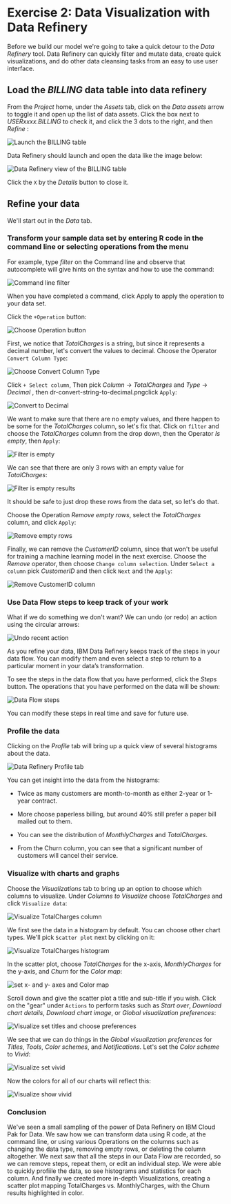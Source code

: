 # Exercise 2: Data Visualization with Data Refinery

Before we build our model we're going to take a quick detour to the *Data Refinery* tool. Data Refinery can quickly filter and mutate data, create quick visualizations, and do other data cleansing tasks from an easy to use user interface.

## Load the *BILLING* data table into data refinery

From the *Project* home, under the *Assets* tab, click on the *Data assets* arrow to toggle it and open up the list of data assets. Click the box next to *USERxxxx.BILLING* to check it, and click the 3 dots to the right, and then *Refine* :

![Launch the BILLING table](../.gitbook/assets/images/dr/dr-1-launch-billing.png)

Data Refinery should launch and open the data like the image below:

![Data Refinery view of the BILLING table](../.gitbook/assets/images/dr/dr-2-view-billing.png)

Click the `X` by the *Details* button to close it.

## Refine your data

We'll start out in the *Data* tab.

### Transform your sample data set by entering R code in the command line or selecting operations from the menu

For example, type *filter* on the Command line and observe that autocomplete will give hints on the syntax and how to use the command:

![Command line filter](../.gitbook/assets/images/dr/dr-cli-filter.png)

When you have completed a command, click Apply to apply the operation to your data set.

Click the `+Operation` button:

![Choose Operation button](../.gitbook/assets/images/dr/dr-choose-operation-button.png)

First, we notice that *TotalCharges* is a string, but since it represents a decimal number, let's convert the values to decimal. Choose the Operator `Convert Column Type`:

![Choose Convert Column Type](../.gitbook/assets/images/dr/dr-convert-type-string-current.png)

Click `+ Select column`, Then pick *Column* -> *TotalCharges* and *Type* -> *Decimal* , then dr-convert-string-to-decimal.pngclick `Apply`:

![Convert to Decimal](../.gitbook/assets/images/dr/dr-convert-string-to-decimal.png)

We want to make sure that there are no empty values, and there happen to be some for the *TotalCharges* column, so let's fix that. Click on `filter` and choose the *TotalCharges* column from the drop down, then the Operator *Is empty*, then `Apply`:

![Filter is empty](../.gitbook/assets/images/dr/dr-filter-is-empty.png)

We can see that there are only 3 rows with an empty value for *TotalCharges*:

![Filter is empty results](../.gitbook/assets/images/dr/dr-is-empty-results.png)

It should be safe to just drop these rows from the data set, so let's do that.

Choose the Operation *Remove empty rows*, select the *TotalCharges* column, and click `Apply`:

![Remove empty rows](../.gitbook/assets/images/dr/dr-remove-empty-rows.png)

Finally, we can remove the *CustomerID* column, since that won't be useful for training a machine learning model in the next exercise. Choose the *Remove* operator, then choose `Change column selection`. Under `Select a column` pick *CustomerID* and then click `Next` and the `Apply`:

![Remove CustomerID column](../.gitbook/assets/images/dr/dr-remove-customerID-column.png)

### Use Data Flow steps to keep track of your work

What if we do something we don't want? We can undo (or redo) an action using the circular arrows:

![Undo recent action](../.gitbook/assets/images/dr/dr-undo-recent-action.png)

As you refine your data, IBM Data Refinery keeps track of the steps in your data flow. You can modify them and even select a step to return to a particular moment in your data’s transformation.

To see the steps in the data flow that you have performed, click the *Steps* button. The operations that you have performed on the data will be shown:

![Data Flow steps](../.gitbook/assets/images/dr/dr-data-flow-steps.png)

You can modify these steps in real time and save for future use.

### Profile the data

Clicking on the *Profile* tab will bring up a quick view of several histograms about the data.

![Data Refinery Profile tab](../.gitbook/assets/images/dr/dr-4-profile.png)

You can get insight into the data from the histograms:

* Twice as many customers are month-to-month as either 2-year or 1-year contract.

* More choose paperless billing, but around 40% still prefer a paper bill mailed out to them.

* You can see the distribution of *MonthlyCharges* and *TotalCharges*.

* From the Churn column, you can see that a significant number of customers will cancel their service.

### Visualize with charts and graphs

Choose the *Visualizations* tab to bring up an option to choose which columns to visualize. Under *Columns to Visualize* choose *TotalCharges* and click `Visualize data`:

![Visualize TotalCharges column](../.gitbook/assets/images/dr/dr-vis-choose-column-TotalCharges.png)

We first see the data in a histogram by default. You can choose other chart types. We'll pick `Scatter plot` next by clicking on it:

![Visualize TotalCharges histogram](../.gitbook/assets/images/dr/dr-vis-default-histogram-next-scatter.png)

In the scatter plot, choose *TotalCharges* for the x-axis, *MonthlyCharges* for the y-axis, and *Churn* for the *Color map*:

![set x- and y- axes and Color map](../.gitbook/assets/images/dr/dr-vis-x-y-Color-map.png)

Scroll down and give the scatter plot a title and sub-title if you wish. Click on the "gear" under `Actions` to perform tasks such as *Start over*, *Download chart details*, *Download chart image*, or *Global visualization preferences*:

![Visualize set titles and choose preferences](../.gitbook/assets/images/dr/dr-chart-monthly-v-total-w-churn.png)

We see that we can do things in the *Global visualization preferences* for *Titles*, *Tools*, *Color schemes*, and *Notifications*. Let's set the *Color scheme* to *Vivid*:

![Visualize set vivid](../.gitbook/assets/images/dr/dr-global-vis-vivid.png)

Now the colors for all of our charts will reflect this:

![Visualize show vivid](../.gitbook/assets/images/dr/dr-show-vivid.png)

### Conclusion

We've seen a small sampling of the power of Data Refinery on IBM Cloud Pak for Data. We saw how we can transform data using R code, at the command line, or using various Operations on the columns such as changing the data type, removing empty rows, or deleting the column altogether. We next saw that all the steps in our Data Flow are recorded, so we can remove steps, repeat them, or edit an individual step. We were able to quickly profiile the data, so see histograms and statistics for each column. And finally we created more in-depth Visualizations, creating a scatter plot mapping TotalCharges vs. MonthlyCharges, with the Churn results highlighted in color.
